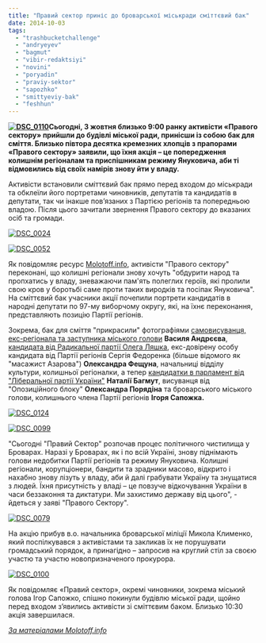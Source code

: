 ```yaml
---
title: "Правий сектор приніс до броварської міськради сміттєвий бак"
date: 2014-10-03
tags: 
  - "trashbucketchallenge"
  - "andryeyev"
  - "bagmut"
  - "vibir-redaktsiyi"
  - "novini"
  - "poryadin"
  - "praviy-sektor"
  - "sapozhko"
  - "smittyeviy-bak"
  - "feshhun"
---
```


**[![DSC_0110](https://mpz.brovary.org/wp-content/uploads/2014/10/DSC_0110.jpg)](https://mpz.brovary.org/wp-content/uploads/2014/10/DSC_0110.jpg)Сьогодні, 3 жовтня близько 9:00 ранку активісти «Правого сектору» прийшли до будівлі міської ради, принісши із собою бак для сміття. Близько півтора десятка кремезних хлопців з прапорами «Правого сектору» заявили, що їхня акція – це попередження колишнім регіоналам та приспішникам режиму Януковича, аби ті відмовились від своїх намірів знову йти у владу.**

Активісти встановили сміттєвий бак прямо перед входом до міськради та обклеїли його портретами чиновників, депутатів та кандидатів в депутати, так чи інакше пов’язаних з Партією регіонів та попередньою владою. Після цього зачитали звернення Правого сектору до вказаних осіб та громади.

[![DSC_0024](https://mpz.brovary.org/wp-content/uploads/2014/10/DSC_0024.jpg)](https://mpz.brovary.org/wp-content/uploads/2014/10/DSC_0024.jpg)

[![DSC_0052](https://mpz.brovary.org/wp-content/uploads/2014/10/DSC_0052.jpg)](https://mpz.brovary.org/wp-content/uploads/2014/10/DSC_0052.jpg)

Як повідомляє ресурс [Molotoff.info](http://molotoff.info/), активісти "Правого сектору" переконані, що колишні регіонали знову хочуть "обдурити народ та пропхатись у владу, зневажаючи пам'ять полеглих героїв, які пролили свою кров у боротьбі саме проти таких виродків та посіпак Януковича". На сміттєвий бак учасники акції почепили портрети кандидатів в народні депутати по 97-му виборчому округу, які, на їхнє переконання, представляють позицію Партії регіонів.

Зокрема, бак для сміття "прикрасили" фотографіями [самовисуванця, екс-регіонала та заступника міського голови](https://mpz.brovary.org/zastupnik-mera-brovariv-vasil-andryeyev-ide-na-vibori-v-parlament/) **Василя Андрєєва**, [кандидата від Радикальної партії Олега Ляшка](https://mpz.brovary.org/v-okruzi-97-vid-partiyi-lyashka-balotuyetsya-dovirena-osoba-masazhista-azarova/), екс-довірену особу кандидата від Партії регіонів Сергія Федоренка (більше відомого як "масажист Азарова") **Олександра Фещуна**, начальниці відділу культури, колишньої регіоналки, а тепер [кандидатки в парламент від "Ліберальної партії України"](https://mpz.brovary.org/eks-regionalka-bagmut-yde-na-vibori-vid-liberalnoyi-partiyi-v-okruzi-97/) **Наталії Багмут**, висуванця від "Опозиційного блоку" **Олександра Порядіна** та броварського міського голови, колишнього члена Партії регіонів **Ігоря Сапожка.**

[![DSC_0124](https://mpz.brovary.org/wp-content/uploads/2014/10/DSC_0124.jpg)](https://mpz.brovary.org/wp-content/uploads/2014/10/DSC_0124.jpg)

[![DSC_0099](https://mpz.brovary.org/wp-content/uploads/2014/10/DSC_0099.jpg)](https://mpz.brovary.org/wp-content/uploads/2014/10/DSC_0099.jpg)

"Сьогодні "Правий Сектор" розпочав процес політичного чистилища у Броварах. Наразі у Броварах, як і по всій Україні, знову піднімають голови недобитки Партії регіонів та режиму Януковича. Колишні регіонали, корупціонери, бандити та зрадники масово, відкрито і нахабно знову лізуть у владу, аби й далі грабувати Україну та знущатися з людей. Їхня присутність у владі – це повзуче відкочування України в часи беззаконня та диктатури. Ми захистимо державу від цього", - йдеться у заяві "Правого Сектору".

[![DSC_0079](https://mpz.brovary.org/wp-content/uploads/2014/10/DSC_0079.jpg)](https://mpz.brovary.org/wp-content/uploads/2014/10/DSC_0079.jpg)

На акцію прибув в.о. начальника броварської міліції Микола Клименко, який поспілкувався з активістами та закликав їх не порушувати громадський порядок, а принагідно – запросив на круглий стіл за своєю участю та участю новопризначеного прокурора.

[![DSC_0100](https://mpz.brovary.org/wp-content/uploads/2014/10/DSC_0100.jpg)](https://mpz.brovary.org/wp-content/uploads/2014/10/DSC_0100.jpg)

Як повідомляє «Правий сектор», окремі чиновники, зокрема міський голова Ігор Сапожко, спішно покинули будівлю міської ради, щойно перед входом з’явились активісти зі сміттєвим баком. Близько 10:30 акція завершилася.

[_За матеріалами Molotoff.info_](http://molotoff.info/camera/22-photo/6634-trashbucketchallenge-v-brovarah.html)
